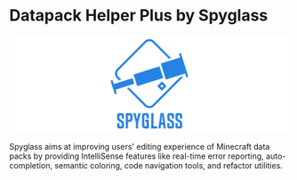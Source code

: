 # Datapack Helper Plus by Spyglass
<div align="center"><img src="https://raw.githubusercontent.com/SpyglassMC/logo/main/banner.png"></div>

Spyglass aims at improving users' editing experience of Minecraft data packs by providing IntelliSense features like real-time error reporting, auto-completion, semantic coloring, code navigation tools, and refactor utilities.
